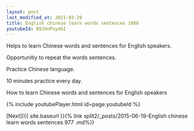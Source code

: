 ```yaml
---
layout: post
last_modified_at: 2021-03-29
title: English chinese learn words sentences 1086 
youtubeId: B9JOnPuy46I
---
```

 
 
Helps to learn Chinese words and sentences for English speakers.

Opportunitiy to repeat the words sentences. 

Practice Chinese language. 
 
10 minutes practice every day. 
 
How to learn Chinese words and sentences for English speakers 
 
{% include youtubePlayer.html id=page.youtubeId %}
 
 
[Next]({{ site.baseurl }}{% link  split2/_posts/2015-06-19-English chinese learn words sentences 977 .md%})
 
